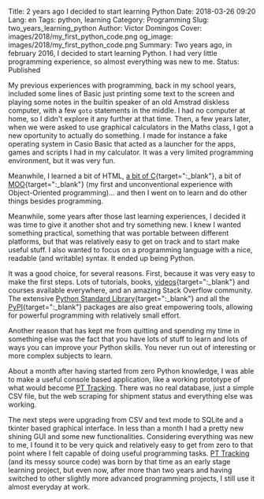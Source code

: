 Title: 2 years ago I decided to start learning Python
Date: 2018-03-26 09:20
Lang: en
Tags: python, learning
Category: Programming
Slug: two_years_learning_python
Author: Victor Domingos
Cover: images/2018/my_first_python_code.png
og_image: images/2018/my_first_python_code.png
Summary: Two years ago, in february 2016, I decided to start learning Python. I had very little programming experience, so almost everything was new to me.
Status: Published


My previous experiences with programming, back in my school years, included some lines of Basic just printing some text to the screen and playing some notes in the builtin speaker of an old Amstrad diskless computer, with a few `goto` statements in the middle. I had no computer at home, so I didn't explore it any further at that time. Then, a few years later, when we were asked to use graphical calculators in the Maths class, I got a new oportunity to actually do something. I made for instance a fake operating system in Casio Basic that acted as a launcher for the apps, games and scripts I had in my calculator. It was a very limited programming environment, but it was very fun.

Meanwhile, I learned a bit of HTML, [a bit of C](https://sourceforge.net/projects/npk-mle/){target=":_blank"}, a bit of [MOO](https://moosaico.com/docs/help/prog-index.html){target=":_blank"} (my first and unconventional experience with Object-Oriented programming)... and then I went on to learn and do other things besides programming.

Meanwhile, some years after those last learning experiences, I decided it was time to give it another shot and try something new. I knew I wanted something practical, something that was portable between different platforms, but that was relatively easy to get on track and to start make useful stuff. I also wanted to focus on a programming language with a nice, readable (and writable) syntax. It ended up being Python. 

It was a good choice, for several reasons. First, because it was very easy to make the first steps. Lots of tutorials, books, [videos](http://pyvideo.org){target=":_blank"} and courses available everywhere, and an amazing Stack Overflow community. The extensive [Python Standard Library](https://docs.python.org/3/library/){target=":_blank"} and all the [PyPI](https://pypi.org){target=":_blank"} packages are also great empowering tools, allowing for powerful programming with relatively small effort. 

Another reason that has kept me from quitting and spending my time in something else was the fact that you have lots of stuff to learn and lots of ways you can improve your Python skills. You never run out of interesting or more complex subjects to learn.

About a month after having started from zero Python knowledge, I was able to make a useful console based application, like a working prototype of what would become [PT Tracking]({filename}/pages/projects/pt-tracking.md). There was no real database, just a simple CSV file, but the web scraping for shipment status and everything else was working.

The next steps were upgrading from CSV and text mode to SQLite and a tkinter based graphical interface. In less than a month I had a pretty new shining GUI and some new functionalities. Considering everything was new to me, I found it to be very quick and relatively easy to get from zero to that point where I felt capable of doing useful programming tasks. [PT Tracking]({filename}/pages/projects/pt-tracking.md) (and its messy source code) was born by that time as an early stage learning project, but even now, after more than two years and having switched to other slightly more advanced programming projects, I still use it almost everyday at work.

